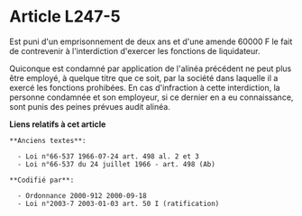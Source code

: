 # Article L247-5

Est puni d'un emprisonnement de deux ans et d'une amende 60000 F le fait de contrevenir à l'interdiction d'exercer les
fonctions de liquidateur.

Quiconque est condamné par application de l'alinéa précédent ne peut plus être employé, à quelque titre que ce soit, par la
société dans laquelle il a exercé les fonctions prohibées. En cas d'infraction à cette interdiction, la personne condamnée et
son employeur, si ce dernier en a eu connaissance, sont punis des peines prévues audit alinéa.

**Liens relatifs à cet article**

	**Anciens textes**:

	  - Loi n°66-537 1966-07-24 art. 498 al. 2 et 3
	  - Loi n°66-537 du 24 juillet 1966 - art. 498 (Ab)

	**Codifié par**:

	  - Ordonnance 2000-912 2000-09-18
	  - Loi n°2003-7 2003-01-03 art. 50 I (ratification)
